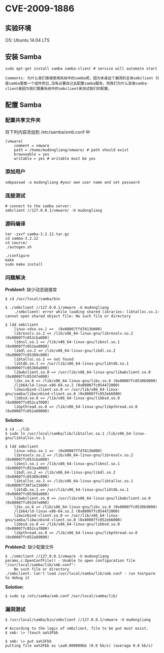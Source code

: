 # CVE-2009-1886

## 实验环境
OS: Ubuntu 14.04 LTS

## 安装 Samba

    sudo apt-get install samba samba-client # service will automate start

    Comments: 为什么我们直接使用系统中的samba呢，因为本身这个漏洞的主体smbclient 只是samba里面一个组件而已,没有必要自己去配置samba服务。而我们为什么安装samba-client是因为我们需要系统中的smbclient来测试我们的配置。

## 配置 Samba

### 配置共享文件夹

将下列内容添加到 /etc/samba/smb.conf 中

    [vmware]
        comment = vmware
        path = /home/mudongliang/vmware/ # path should exist
        browseable = yes
        writable = yes # writable must be yes 

### 添加用户
 
    smbpasswd -a mudongliang #your own user name and set password

### 连接测试
  
    # connect to the samba server:
    smbclient //127.0.0.1/vmware/ -U mudongliang

### 源码编译

    tar -zxvf samba-3.2.12.tar.gz
    cd samba-3.2.12
    cd source/
    ./autogen.sh

    ./configure
    make
    sudo make install

### 问题解决

**Problem1**: 缺少动态链接库

    $ cd /usr/local/samba/bin

    $ ./smbclient //127.0.0.1/vmware -U mudongliang
        ./smbclient: error while loading shared libraries: libtalloc.so.1: cannot open shared object file: No such file or directory

    $ ldd smbclient 
        linux-vdso.so.1 =>  (0x00007ffd7813b000)
        libresolv.so.2 => /lib/x86_64-linux-gnu/libresolv.so.2 (0x00007fc053cba000)
        libnsl.so.1 => /lib/x86_64-linux-gnu/libnsl.so.1 (0x00007fc053aa0000)
        libdl.so.2 => /lib/x86_64-linux-gnu/libdl.so.2 (0x00007fc05389c000)
        libtalloc.so.1 => not found
        libtdb.so.1 => /usr/lib/x86_64-linux-gnu/libtdb.so.1 (0x00007fc05368a000)
        libwbclient.so.0 => /usr/lib/x86_64-linux-gnu/libwbclient.so.0 (0x00007fc05347e000)
        libc.so.6 => /lib/x86_64-linux-gnu/libc.so.6 (0x00007fc0530b9000)
        /lib64/ld-linux-x86-64.so.2 (0x00007fc054472000)
        libwinbind-client.so.0 => /usr/lib/x86_64-linux-gnu/samba/libwinbind-client.so.0 (0x00007fc052eb6000)
        libbsd.so.0 => /lib/x86_64-linux-gnu/libbsd.so.0 (0x00007fc052ca7000)
        libpthread.so.0 => /lib/x86_64-linux-gnu/libpthread.so.0 (0x00007fc052a89000)

**Solution**:

    $ cd ../lib
    $ sudo ln /usr/local/samba/lib/libtalloc.so.1 /lib/x86_64-linux-gnu/libtalloc.so.1

    $ ldd smbclient 
        linux-vdso.so.1 =>  (0x00007ffd7813b000)
        libresolv.so.2 => /lib/x86_64-linux-gnu/libresolv.so.2 (0x00007fc053cba000)
        libnsl.so.1 => /lib/x86_64-linux-gnu/libnsl.so.1 (0x00007fc053aa0000)
        libdl.so.2 => /lib/x86_64-linux-gnu/libdl.so.2 (0x00007fc05389c000)
	    libtalloc.so.1 => /lib/x86_64-linux-gnu/libtalloc.so.1 (0x00007f30f1e15000)
        libtdb.so.1 => /usr/lib/x86_64-linux-gnu/libtdb.so.1 (0x00007fc05368a000)
        libwbclient.so.0 => /usr/lib/x86_64-linux-gnu/libwbclient.so.0 (0x00007fc05347e000)
        libc.so.6 => /lib/x86_64-linux-gnu/libc.so.6 (0x00007fc0530b9000)
        /lib64/ld-linux-x86-64.so.2 (0x00007fc054472000)
        libwinbind-client.so.0 => /usr/lib/x86_64-linux-gnu/samba/libwinbind-client.so.0 (0x00007fc052eb6000)
        libbsd.so.0 => /lib/x86_64-linux-gnu/libbsd.so.0 (0x00007fc052ca7000)
        libpthread.so.0 => /lib/x86_64-linux-gnu/libpthread.so.0 (0x00007fc052a89000)

**Problem2**: 缺少配置文件

    $ ./smbclient //127.0.0.1/vmware -U mudongliang
    params.c:OpenConfFile() - Unable to open configuration file "/usr/local/samba/lib/smb.conf":
        No such file or directory
    ./smbclient: Can't load /usr/local/samba/lib/smb.conf - run testparm to debug it

**Solution**:

    $ sudo cp /etc/samba/smb.conf /usr/local/samba/lib/

### 漏洞测试

    $ /usr/local/samba/bin/smbclient //127.0.0.1/vmware -U mudongliang

    # According to the logic of smbclient, file to be put must exist.
    $ smb: \> !touch aa%3Fbb

    $ smb: \> put aa%3Fbb
    putting file aa%3Fbb as \aa0.000000bb (0.0 kb/s) (average 0.0 kb/s)
